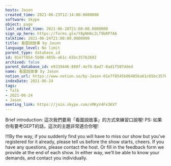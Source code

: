 ```yaml
---
hosts: Jason
created_time: 2021-06-23T12:14:00.0000000
software: Skype
object: page
last_edited_time: 2021-06-28T21:00:00.0000000
sign_up_here: https://forms.gle/Y8pNHAc2Lf9bRP7A6
talktime: 2021-06-24T21:00:00.0000000
title: 看圖說故事 by Jason
language_level: No limit
parent_type: database_id
id: 01e7f854-5b06-485b-a61c-65bc357b2692
archived: false
parent_database_id: e9339446-880f-4ef0-8ad7-8ad1f507dded
name: 看圖說故事 by Jason
notion_url: https://www.notion.so/by-Jason-01e7f8545b06485ba61c65bc357b2692
indexDate: 2021-06-24
tags:
- Talk
- 2021-06-24
- Jason
meeting_link: https://join.skype.com/xMKyV4Fx3KXT
---
```




Brief introduction: 這次我們要用「看圖說故事」的方式來練習口說喔!
PS: 如果你有要考GEPT的話，這次的主題非常適合你喔!

!!!By the way, if you suddenly find you will have to miss our show but you’ve registered for it already, please tell us before the show starts, cheers.
If you have any questions, please contact the host. Or fill in the feedback form we provide at the end of each show. In either way, we’ll be able to know your demands, and contact you individually.



